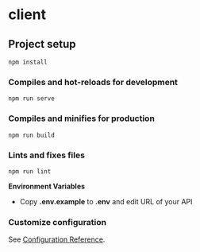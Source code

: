 # client

## Project setup
```
npm install
```

### Compiles and hot-reloads for development
```
npm run serve
```

### Compiles and minifies for production
```
npm run build
```

### Lints and fixes files
```
npm run lint
```

__Environment Variables__

- Copy __.env.example__ to __.env__ and edit URL of your API

### Customize configuration
See [Configuration Reference](https://cli.vuejs.org/config/).
